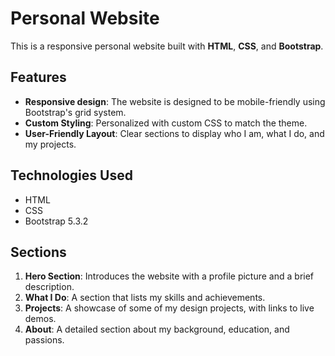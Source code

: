 # Personal Website

This is a responsive personal website built with **HTML**, **CSS**, and **Bootstrap**.

## Features
- **Responsive design**: The website is designed to be mobile-friendly using Bootstrap's grid system.
- **Custom Styling**: Personalized with custom CSS to match the theme.
- **User-Friendly Layout**: Clear sections to display who I am, what I do, and my projects.

## Technologies Used
- HTML
- CSS
- Bootstrap 5.3.2

## Sections
1. **Hero Section**: Introduces the website with a profile picture and a brief description.
2. **What I Do**: A section that lists my skills and achievements.
3. **Projects**: A showcase of some of my design projects, with links to live demos.
4. **About**: A detailed section about my background, education, and passions.

